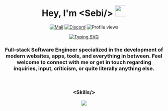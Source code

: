 <h1 align="center"><b>Hey, I'm &lt;Sebi/&gt;&nbsp;</b><img src="https://media.giphy.com/media/hvRJCLFzcasrR4ia7z/giphy.gif" width="35"></h1>
<div align="center">

  [![Mail](https://img.shields.io/badge/Mail-sebilune%40proton.me-red?style=flat&logo=gmail&logoColor=white)](mailto:sebilune@proton.me)
  [![Discord](https://img.shields.io/badge/Discord-sebilune-5865F2?style=flat&logo=discord&logoColor=white)](https://discord.com/users/641805554989137953)
  ![Profile views](https://komarev.com/ghpvc/?username=sebilune&color=blue&style=flat)
  
</div>

<p align="center">
  <a href="https://github.com/DenverCoder1/readme-typing-svg">
      <img src="https://readme-typing-svg.herokuapp.com?font=Lexend&color=cyan&size=25&center=true&vCenter=true&width=600&height=100&lines=Self-taught+Full-Stack+Engineer+&hearts;++;Computer+Science+Student,;Linux+Power+User,;Active+Learner/Researcher,;Homelab+Enthusiast," alt="Typing SVG">
  </a>
</p>

<h3 align="center">Full-stack Software Engineer specialized in the development of modern websites, apps, tools, and everything in between. Feel welcome to connect with me or get in touch regarding inquiries, input, criticism, or quite literally anything else.</h3>

<br>

<h3 align="center">&lt;Skills/&gt;</h3>
<p align="center">
  <a href="https://github.com/sebilune">
    <img src="https://skillicons.dev/icons?i=next,vite,react,ts,tailwind,sass,bun,nodejs,postgresql,git,bash,docker,python,go,vscode,vim,linux,windows&perline=9" />
  </a>
</p>
